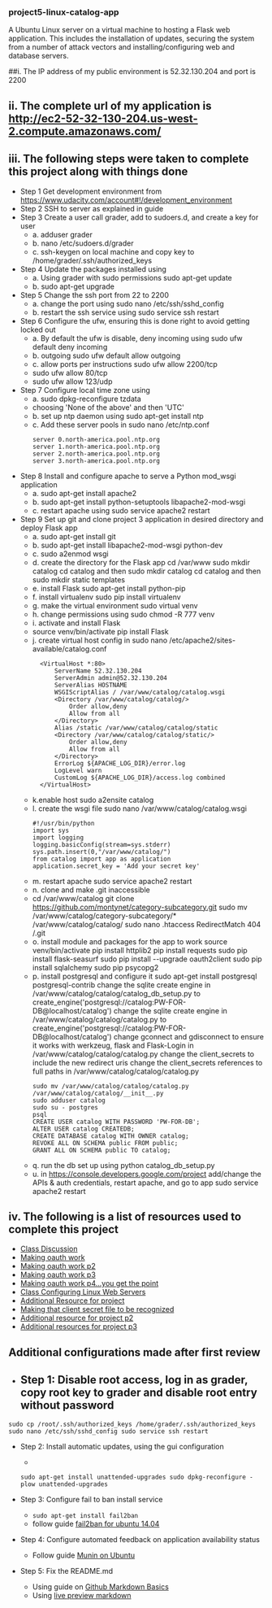 ### project5-linux-catalog-app
A Ubuntu Linux server on a virtual machine to hosting a Flask web application.
This includes the installation of updates, securing the system from a number of attack vectors and installing/configuring web and database servers.

##i. The IP address of my public environment is 52.32.130.204 and port is 2200

## ii. The complete url of my application is http://ec2-52-32-130-204.us-west-2.compute.amazonaws.com/

## iii. The following steps were taken to complete this project along with things done

- Step 1 Get development environment from https://www.udacity.com/account#!/development_environment
- Step 2 SSH to server as explained in guide
- Step 3 Create a user call grader, add to sudoers.d, and create a key for user
  - a. adduser grader
  - b. nano /etc/sudoers.d/grader
  - c. ssh-keygen on local machine and copy key to /home/grader/.ssh/authorized_keys
- Step 4 Update the packages installed using
  - a. Using grader with sudo permissions sudo apt-get update
  - b. sudo apt-get upgrade
- Step 5 Change the ssh port from 22 to 2200
  - a. change the port using sudo nano /etc/ssh/sshd_config
  - b. restart the ssh service using sudo service ssh restart
- Step 6 Configure the ufw, ensuring this is done right to avoid getting locked out
  - a. By default the ufw is disable, deny incoming using sudo ufw default deny incoming
  - b. outgoing sudo ufw default allow outgoing
  - c. allow ports per instructions sudo ufw allow 2200/tcp
  - sudo ufw allow 80/tcp
  - sudo ufw allow 123/udp
- Step 7 Configure local time zone using
  - a. sudo dpkg-reconfigure tzdata
  - choosing 'None of the above' and then 'UTC'
  - b. set up ntp daemon using sudo apt-get install ntp
  - c. Add these server pools in sudo nano /etc/ntp.conf
    ```
    server 0.north-america.pool.ntp.org
    server 1.north-america.pool.ntp.org
    server 2.north-america.pool.ntp.org
    server 3.north-america.pool.ntp.org
    ```
- Step 8 Install and configure apache to serve a Python mod_wsgi application
  - a. sudo apt-get install apache2
  - b. sudo apt-get install python-setuptools libapache2-mod-wsgi
  - c. restart apache using sudo service apache2 restart
- Step 9 Set up git and clone project 3 application in desired directory and deploy Flask app
  - a. sudo apt-get install git
  - b. sudo apt-get install libapache2-mod-wsgi python-dev
  - c. sudo a2enmod wsgi
  - d.  create the directory for the Flask app
    cd /var/www
    sudo mkdir catalog
    cd catalog and then sudo mkdir catalog
    cd catalog and then sudo mkdir static templates
  - e. install Flask sudo apt-get install python-pip
  - f. install virtualenv sudo pip install virtualenv
  - g. make the virtual environment sudo virtual venv
  - h. change permissions using sudo chmod -R 777 venv
  - i. activate and install Flask
  - source venv/bin/activate
    pip install Flask
  - j. create virtual host config in sudo nano /etc/apache2/sites-available/catalog.conf
    ```
      <VirtualHost *:80>
          ServerName 52.32.130.204
          ServerAdmin admin@52.32.130.204
          ServerAlias HOSTNAME
          WSGIScriptAlias / /var/www/catalog/catalog.wsgi
          <Directory /var/www/catalog/catalog/>
              Order allow,deny
              Allow from all
          </Directory>
          Alias /static /var/www/catalog/catalog/static
          <Directory /var/www/catalog/catalog/static/>
              Order allow,deny
              Allow from all
          </Directory>
          ErrorLog ${APACHE_LOG_DIR}/error.log
          LogLevel warn
          CustomLog ${APACHE_LOG_DIR}/access.log combined
      </VirtualHost>
      ```
  - k.enable host sudo a2ensite catalog
  - l. create the wsgi file sudo nano /var/www/catalog/catalog.wsgi
      ```
      #!/usr/bin/python
      import sys
      import logging
      logging.basicConfig(stream=sys.stderr)
      sys.path.insert(0,"/var/www/catalog/")
      from catalog import app as application
      application.secret_key = 'Add your secret key'
      ```
  - m. restart apache sudo service apache2 restart
  - n. clone and make .git inaccessible
  - cd /var/www/catalog
    git clone https://github.com/montynet/category-subcategory.git
    sudo mv /var/www/catalog/category-subcategory/* /var/www/catalog/catalog/
    sudo nano .htaccess
    RedirectMatch 404 /\.git
  - o. install module and packages for the app to work
    source venv/bin/activate
    pip install httplib2
    pip install requests
    sudo pip install flask-seasurf
    sudo pip install --upgrade oauth2client
    sudo pip install sqlalchemy
    sudo pip psycopg2
  - p. install postgresql and configure it
    sudo apt-get install postgresql postgresql-contrib
    change the sqlite create engine in /var/www/catalog/catalog/catalog_db_setup.py to create_engine('postgresql://catalog:PW-FOR-DB@localhost/catalog')
    change the sqlite create engine in /var/www/catalog/catalog/catalog.py to create_engine('postgresql://catalog:PW-FOR-DB@localhost/catalog')
    change gconnect and gdisconnect to ensure it works with werkzeug, flask and Flask-Login in /var/www/catalog/catalog/catalog.py
    change the client_secrets to include the new redirect uris
    change the client_secrets references to full paths in /var/www/catalog/catalog/catalog.py
    ```
    sudo mv /var/www/catalog/catalog/catalog.py /var/www/catalog/catalog/__init__.py
    sudo adduser catalog
    sudo su - postgres
    psql
    CREATE USER catalog WITH PASSWORD 'PW-FOR-DB';
    ALTER USER catalog CREATEDB;
    CREATE DATABASE catalog WITH OWNER catalog;
    REVOKE ALL ON SCHEMA public FROM public;
    GRANT ALL ON SCHEMA public TO catalog;
    ```
  - q. run the db set up using python catalog_db_setup.py
  - u. in https://console.developers.google.com/project add/change the APIs & auth credentials, restart apache,
    and go to app
    sudo service apache2 restart

## iv. The following is a list of resources used to complete this project
- [Class Discussion](https://discussions.udacity.com/c/nd004-p5-linux-based-server-configuration)
- [Making oauth work](https://discussions.udacity.com/t/google-oauth2-ajax-call-not-working/31912)
- [Making oauth work p2](https://discussions.udacity.com/t/google-sign-in-oauth-error/29733/2)
- [Making oauth work p3](https://discussions.udacity.com/t/google-sign-in-problems/28191)
- [Making oauth work p4...you get the point](https://discussions.udacity.com/t/oauth2credentials-object-is-not-json-serializable/18472/4)
- [Class Configuring Linux Web Servers](https://www.udacity.com/course/configuring-linux-web-servers--ud299)
- [Additional Resource for project](https://discussions.udacity.com/t/p5-how-i-got-through-it/15342/6)
- [Making that client secret file to be recognized](http://stackoverflow.com/questions/12201928/python-open-method-ioerror-errno-2-no-such-file-or-directory)
- [Additional resource for project p2](https://discussions.udacity.com/t/project-5-resources/28343)
- [Additional resources for project p3](https://discussions.udacity.com/t/markedly-underwhelming-and-potentially-wrong-resource-list-for-p5/8587)

## Additional configurations made after first review
- Step 1: Disable root access, log in as grader, copy root key to grader and disable root entry without password
  - 
  
`sudo cp /root/.ssh/authorized_keys /home/grader/.ssh/authorized_keys
sudo nano /etc/ssh/sshd_config
sudo service ssh restart`

- Step 2: Install automatic updates, using the gui configuration

  - 
  `
    sudo apt-get install unattended-upgrades
    sudo dpkg-reconfigure -plow unattended-upgrades
  `

- Step 3: Configure fail to ban
install service 
  - `sudo apt-get install fail2ban`
  - follow guide [fail2ban for ubuntu 14.04](https://www.digitalocean.com/community/tutorials/how-to-protect-ssh-with-fail2ban-on-ubuntu-14-04)

- Step 4: Configure automated feedback on application availability status
  - Follow guide [Munin on Ubuntu](https://www.digitalocean.com/community/tutorials/how-to-install-munin-on-an-ubuntu-vps)

- Step 5: Fix the README.md
  - Using guide on [Github Markdown Basics](https://help.github.com/articles/markdown-basics/)
  - Using [live preview markdown](http://markdownlivepreview.com/)




